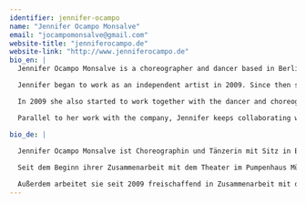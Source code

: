 ```yaml
---
identifier: jennifer-ocampo
name: "Jennifer Ocampo Monsalve"
email: "jocampomonsalve@gmail.com"
website-title: "jenniferocampo.de"
website-link: "http://www.jenniferocampo.de"
bio_en: |
  Jennifer Ocampo Monsalve is a choreographer and dancer based in Berlin. She was born in Colombia and started there her professional dance studies. In 2000 she moved to Germany to continue her artistic development. Here she received her dance degree at the Folkwang, Universität der Künste, in Essen in 2004. From 2004 until 2009 she worked as dancer for the Daniel Goldin Dance Theater Company at the State Theater of Münster.

  Jennifer began to work as an independent artist in 2009. Since then she started to create and perform her own work in independent theaters and alternative spaces. She began her collaboration in 2009 with the Theater im Pumpenhaus in Münster where she co-created a series of works including Jack & Jill (2009), Context (2010) with Grüneberg, Pandaemonium (2011), with Paradeiser productions and Grüneberg. In Münster she also worked as choreographer for the State Theater of Münster, Theater Sycorax, among others. She was also responsible for the choreography of three productions of the renowned Münster Youth Theater Label Cactus Junges Theater. Their young Theater production Mutter: Glück (2011) awarded the Brothers Grimm Prize in Berlin, where Jennifer collaborated as choreographer.

  In 2009 she also started to work together with the dancer and choreographer Marcela Ruiz Quintero and the director Philip Gregor Grünberg. On 2015 they founded their company Hidden Tracks. They have created international productions as Hidden Tracks (2011), Happy Planet (2012/13), Persona (2014) and EXIT: Humanity (2015), some of them played and coproduced in Colombia by the Festival Danza en la ciudad (Bogotá) and also shown in Theaters in Germany as the Theater im Pumpenhaus in Münster, FFT Düsseldorf and Dock 11 in Berlin. Their productions are often supported from cultural institutions and Theaters in Colombia and Germany.

  Parallel to her work with the company, Jennifer keeps collaborating with other independent artists in Germany and Colombia, she keeps teaching in both countries as well.

bio_de: |

  Jennifer Ocampo Monsalve ist Choreographin und Tänzerin mit Sitz in Berlin. Sie ist in Kolumbien geboren und hat dort Ihre Ausbildung als Tänzerin angefangen. In 2000 geht Sie nach Deutschland wo sie ihren Tanzabschluss in 2004 an der Folkwang Universität der Künste in Essen bekommen hat. 2004-2009 ist sie Tanztheater-Ensemblemitglied bei Daniel Goldin an den Städtischen Bühnen Münster gewesen. 
  
  Seit dem Beginn ihrer Zusammenarbeit mit dem Theater im Pumpenhaus Münster im Jahr 2009, realisierte sie hier eine Reihe weiterer Arbeiten. Zudem verantwortete sie die choreografische Arbeit in drei Produktionen des renommierten Münsteraner Jugendtheaterlabels Cactus Junges Theater. Die mit ihrer Mitarbeit entstandene Produktion „Mutter:Glück“ wurde 2011 mit dem Brüder-Grimm-Preis in Berlin ausgezeichnet. 

  Außerdem arbeitet sie seit 2009 freischaffend in Zusammenarbeit mit der Choreografin und Tänzerin Marcela Ruiz Quintero und mit dem Regisseur Philip Gregor Grüneberg. In 2015 haben die drei Künstler die Company Hidden Tracks gegründet. Als Teil dieser Kollaboration gibt es eine Serie von Produktionen die in Deutschland und Kolumbien aufgeführt wurden, so u.a „Hidden Tracks“(2011), HAPPY PLANET(2012), „Persona“ (2014 ) und EXIT:Humanity (2015). Ihre letzte Produktion MIRAGE, a Self Porträt Solo, würde in Ecuador, Argentinien und Berlin erarbeitet und im DOCK 11 Berlin unter das Plataforma Festival aufgeführt, sowie im das RESET6 Festival in Münster, und im Festival Danza en la ciudad Bogotá 2016. 
---
```

